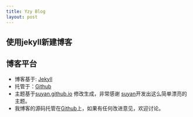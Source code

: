 ```yaml
---
title: Yzy Blog
layout: post
---
```


## 使用jekyll新建博客

## 博客平台

- 博客基于: [Jekyll](http://jekyllrb.com/)
- 托管于：[Github](https://pages.github.com)
- 主题基于[suyan.github.io](https://github.com/suyan/suyan.github.io) 修改生成，非常感谢 [suyan](https://github.com/suyan/suyan.github.io)开发出这么简单漂亮的主题。
- 我博客的源码托管在[Github](https://github.com/Flyingon/Flyingon.github.io)上，如果有任何改进意见，欢迎讨论。
